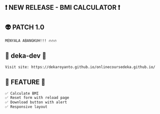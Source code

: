## ❗️ NEW RELEASE - BMI CALCULATOR ❗️

## 👽 PATCH 1.0

```bash
MENYALA ABANGKUH!!! 🔥🔥🔥

```

## 🚀 deka-dev 🚀

```bash
Visit site: https://dekaroyanto.github.io/onlinecoursedeka.github.io/
```

## 🎁 FEATURE 🎁
```bash
✅ Calculate BMI
✅ Reset form with reload page
✅ Download button with alert
✅ Responsive layout
```
